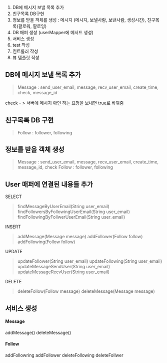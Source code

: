 1. DB에 메시지 보낼 목록 추가
2. 친구목록 DB구현
3. 정보를 받을 객체를 생성 :  메시지 (메시지, 보낼사람, 보낸사람, 생성시간), 친구목록(팔로워, 팔로잉)
4. DB 매퍼 생성 (userMapper에 메서드 생성)
5. 서비스 생성 
6. test 작성
7. 컨트롤러 작성
8. 뷰 템플릿 작성


## DB에 메시지 보낼 목록 추가
> Message : send_user_email, message, recv_user_email, create_time, check, message_id

check - > 서버에 메시지 확인 하는 요청을 보내면 true로 바꿔줌


## 친구목록 DB 구현
> Follow : follower, following

## 정보를 받을 객체 생성
>  Message : send_user_email, message, recv_user_email, create_time, message_id, check
>  Follow : follower, following

## User 매퍼에 연결된 내용들 추가
SELECT
> findMessageByUserEmail(String user_email)
> findFollowersByFollowingUserEmail(String user_email)
> findFollowingByFollwerUserEmail(String user_email)

INSERT
> addMessage(Message message)
> addFollower(Follow follow)
> addFollowing(Follow follow)

UPDATE
> updateFollower(String user_email)
> updateFollowing(String user_email)
> updateMessageSendUser(String user_email)
> updateMessageRecvUser(String user_email)

DELETE
> deleteFollow(Follow message)
> deleteMessage(Message message)

## 서비스 생성
#### Message
addMessage()
deleteMessage()

#### Follow
addFollowring
addFollower
deleteFollowing
deleteFollwer

